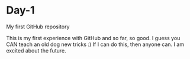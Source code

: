 Day-1
=====

My first GitHub repository

This is my first experience with GitHub and so far, so good.  I guess you CAN teach an old dog new tricks :)  If I can do this, then anyone can.  I am excited about the future.
